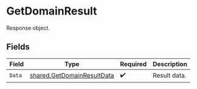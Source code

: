 # GetDomainResult

Response object.


## Fields

| Field                                                                    | Type                                                                     | Required                                                                 | Description                                                              |
| ------------------------------------------------------------------------ | ------------------------------------------------------------------------ | ------------------------------------------------------------------------ | ------------------------------------------------------------------------ |
| `Data`                                                                   | [shared.GetDomainResultData](../../models/shared/getdomainresultdata.md) | :heavy_check_mark:                                                       | Result data.                                                             |